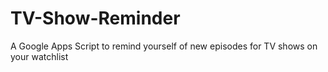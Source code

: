 # TV-Show-Reminder
A Google Apps Script to remind yourself of new episodes for TV shows on your watchlist
